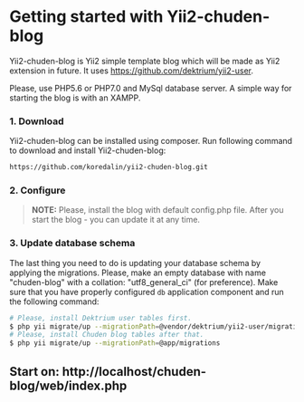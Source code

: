 # Getting started with Yii2-chuden-blog

Yii2-chuden-blog is Yii2 simple template blog which will be made as Yii2 extension in future. It uses https://github.com/dektrium/yii2-user.

Please, use PHP5.6 or PHP7.0 and MySql database server.
A simple way for starting the blog is with an XAMPP.

### 1. Download

Yii2-chuden-blog can be installed using composer. Run following command to download and
install Yii2-chuden-blog:

```bash
https://github.com/koredalin/yii2-chuden-blog.git
```

### 2. Configure

> **NOTE:** Please, install the blog with default config.php file.
After you start the blog - you can update it at any time.

### 3. Update database schema

The last thing you need to do is updating your database schema by applying the
migrations. Please, make an empty database with name "chuden-blog" with a collation: "utf8_general_ci" (for preference). Make sure that you have properly configured `db` application component
and run the following command:

```bash
# Please, install Dektrium user tables first.
$ php yii migrate/up --migrationPath=@vendor/dektrium/yii2-user/migrations
# Please, install Chuden blog tables after that.
$ php yii migrate/up --migrationPath=@app/migrations
```

## Start on: http://localhost/chuden-blog/web/index.php